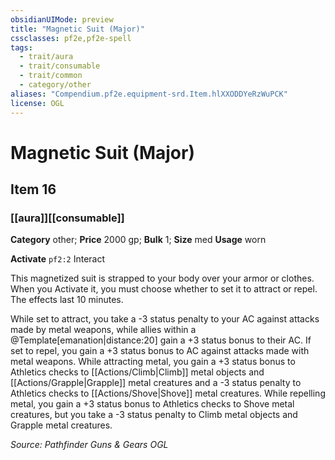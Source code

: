 ```yaml
---
obsidianUIMode: preview
title: "Magnetic Suit (Major)"
cssclasses: pf2e,pf2e-spell
tags:
  - trait/aura
  - trait/consumable
  - trait/common
  - category/other
aliases: "Compendium.pf2e.equipment-srd.Item.hlXXODDYeRzWuPCK"
license: OGL
---
```

# Magnetic Suit (Major)
## Item 16
### [[aura]][[consumable]]

**Category** other; 
**Price** 2000 gp; 
**Bulk** 1; **Size** med
**Usage** worn

**Activate** `pf2:2` Interact

This magnetized suit is strapped to your body over your armor or clothes. When you Activate it, you must choose whether to set it to attract or repel. The effects last 10 minutes.

While set to attract, you take a -3 status penalty to your AC against attacks made by metal weapons, while allies within a @Template\[emanation|distance:20\] gain a +3 status bonus to their AC. If set to repel, you gain a +3 status bonus to AC against attacks made with metal weapons. While attracting metal, you gain a +3 status bonus to Athletics checks to [[Actions/Climb|Climb]] metal objects and [[Actions/Grapple|Grapple]] metal creatures and a -3 status penalty to Athletics checks to [[Actions/Shove|Shove]] metal creatures. While repelling metal, you gain a +3 status bonus to Athletics checks to Shove metal creatures, but you take a -3 status penalty to Climb metal objects and Grapple metal creatures.

*Source: Pathfinder Guns & Gears*
*OGL*